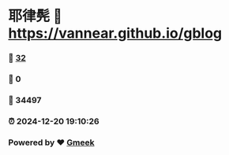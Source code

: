 # 耶律髡 :link: https://vannear.github.io/gblog 
### :page_facing_up: [32](https://vannear.github.io/gblog/tag.html) 
### :speech_balloon: 0 
### :hibiscus: 34497 
### :alarm_clock: 2024-12-20 19:10:26 
### Powered by :heart: [Gmeek](https://github.com/Meekdai/Gmeek)
